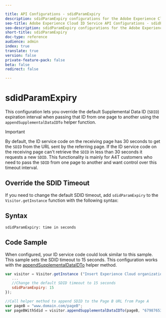 ```yaml
---

title: API Configurations - sdidParamExpiry
description: sdidParamExpiry configurations for the Adobe Experience Cloud ID Service API
seo-title: Adobe Experience Cloud ID Service API Configurations - sdidParamExpiry
seo-description: sdidParamExpiry configurations for the Adobe Experience Cloud ID Service API
short-title: sdidParamExpiry
doc-type: reference
audience: admin
index: true
translate: true
version: false
private-feature-pack: false
beta: false
redirect: false

---
```


<!--Meta Data Values

**Required Meta for search optimization and page data**

title: free text string

description: free text string

seo-title: free text string

seo-description: free text string

**Optional Meta for extended capabilities**

audience:
all (default), admin, developer, end-user
 
index: true (default), false
 
translate:
true (default), false
 
doc-type:
reference (default), tutorials

version:
false (default), Classic, Standard, 6.5, 6.4, 6.3, 6.2
 
private-feature-pack:
false (default), true
 
beta:
false (default), true
 
redirect:
false (default), pathname
-->

# sdidParamExpiry

This configuration lets you override the default Supplemental Data ID \(`SDID`\) expiration interval when passing that ID from one page to another using the `appendSupplementalDataIDTo` helper function.

>[!IMPORTANT]
>By default, the ID service code on the receiving page has 30 seconds to get the `SDID` from the URL sent by the referring page. If the ID service code on the receiving page can't retrieve the `SDID` in less than 30 seconds it requests a new `SDID`. This functionality is mainly for A4T customers who need to pass the `SDID` from one page to another and want control over this timeout interval.

## Override the SDID Timeout

If you need to change the default SDID timeout, add `sdidParamExpiry` to the `Visitor.getInstance` function with the following syntax:

## Syntax

`sdidParamExpiry: time in seconds`

## Code Sample

When configured, your ID service code could look similar to this sample. This sample sets the SDID timeout to 15 seconds. This configuration works with the [appendSupplementalDataIDTo](../id-service-api-methods/id-service-api-methods-appendsupplementaldataidto.md) helper method.

```javascript
var visitor = Visitor.getInstance ("Insert Experience Cloud organization ID here",{
   ...
   //Change the default SDID timeout to 15 seconds
   sdidParamExpiry: 15
});

//Call helper method to append SDID to the Page B URL from Page A
var pageB = "www.domain.com/pageB";
var pageBWithSdid = visitor.appendSupplementalDataIDTo(pageB, "67987653465787219");

```